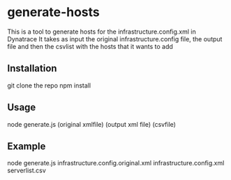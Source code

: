 # generate-hosts
This is a tool to generate hosts for the infrastructure.config.xml in Dynatrace
It takes as input the original infrastructure.config file, the output file and then the csvlist with the hosts that it wants to add



## Installation
git clone the repo
npm install

## Usage
node generate.js (original xmlfile) (output xml file) (csvfile)
## Example
node generate.js infrastructure.config.original.xml infrastructure.config.xml serverlist.csv
